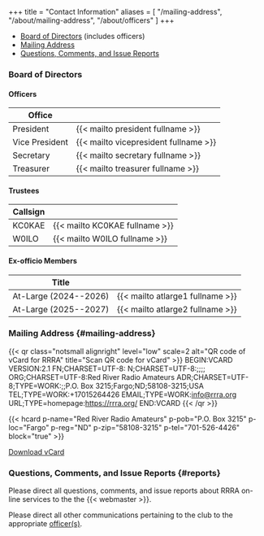+++
title = "Contact Information"
aliases = [ "/mailing-address", "/about/mailing-address", "/about/officers" ]
+++
* [Board of Directors](#board-of-directors) (includes officers)
* [Mailing Address](#mailing-address)
* [Questions, Comments, and Issue Reports](#reports)

### Board of Directors

#### Officers

| Office         |                                       |
| -------------- | ------------------------------------- |
| President      | {{< mailto president fullname >}}     |
| Vice President | {{< mailto vicepresident fullname >}} |
| Secretary      | {{< mailto secretary fullname >}}     |
| Treasurer      | {{< mailto treasurer fullname >}}     |

#### Trustees

| Callsign       |                                       |
| -------------- | ------------------------------------- |
| KC0KAE         | {{< mailto KC0KAE fullname >}}        |
| W0ILO          | {{< mailto W0ILO fullname >}}         |

#### Ex-officio Members

<!--* None for 2021-->
<!--| President (2019-2022) | {{< mailto W0JPJ fullname >}}    | -->

| Title                 |                                  |
| --------------------- |--------------------------------- |
| At-Large (2024--2026) | {{< mailto atlarge1 fullname >}} |
| At-Large (2025--2027) | {{< mailto atlarge2 fullname >}} |

### Mailing Address {#mailing-address}

{{< qr class="notsmall alignright" level="low" scale=2 alt="QR code of vCard for RRRA" title="Scan QR code for vCard"  >}}
BEGIN:VCARD
VERSION:2.1
FN;CHARSET=UTF-8:
N;CHARSET=UTF-8:;;;;
ORG;CHARSET=UTF-8:Red River Radio Amateurs
ADR;CHARSET=UTF-8;TYPE=WORK:;;P.O. Box 3215;Fargo;ND;58108-3215;USA
TEL;TYPE=WORK:+17015264426
EMAIL;TYPE=WORK:info@rrra.org
URL;TYPE=homepage:https://rrra.org/
END:VCARD
{{< /qr >}}

{{< hcard p-name="Red River Radio Amateurs" p-pob="P.O. Box 3215" p-loc="Fargo" p-reg="ND" p-zip="58108-3215" p-tel="701-526-4426" block="true" >}}

<span class="genericons-neue genericons-neue-download"></span> <a href="data:text/vcard;charset=utf-8;base64,QkVHSU46VkNBUkQKVkVSU0lPTjoyLjEKRk47Q0hBUlNFVD1VVEYtODoKTjtDSEFSU0VUPVVURi04Ojs7OzsKT1JHO0NIQVJTRVQ9VVRGLTg6UmVkIFJpdmVyIFJhZGlvIEFtYXRldXJzCkFEUjtDSEFSU0VUPVVURi04O1RZUEU9V09SSzo7O1AuTy4gQm94IDMyMTU7RmFyZ287TkQ7NTgxMDgtMzIxNTtVU0EKVEVMO1RZUEU9V09SSzorMTcwMTUyNjQ0MjYKRU1BSUw7VFlQRT1XT1JLOmluZm9AcnJyYS5vcmcKVVJMO1RZUEU9aG9tZXBhZ2U6aHR0cHM6Ly9ycnJhLm9yZy8KRU5EOlZDQVJECg==" download="rrra.vcf">Download vCard</a>
 
### Questions, Comments, and Issue Reports {#reports}

Please direct all questions, comments, and issue reports about 
RRRA on-line services to the the {{< webmaster >}}.

Please direct all other communications pertaining to the club to the
appropriate [officer\(s\)](#officers).
